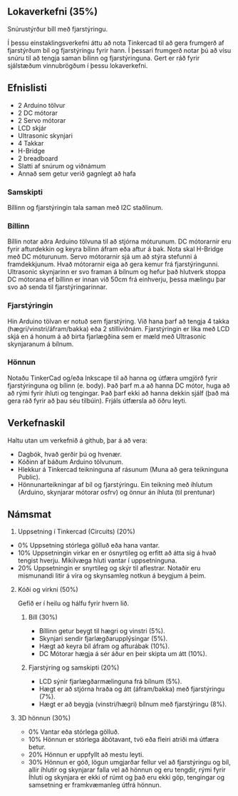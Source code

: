 ## Lokaverkefni (35%) 
Snúrustýrður bíll með fjarstýringu.

Í þessu einstaklingsverkefni áttu að nota Tinkercad til að gera frumgerð af fjarstýrðum bíl og fjarstýringu fyrir hann. Í þessari frumgerð notar þú að vísu snúru til að tengja saman bílinn og fjarstýringuna. Gert er ráð fyrir sjálstæðum vinnubrögðum í þessu lokaverkefni.

## Efnislisti
- 2 Arduino tölvur
- 2 DC mótorar
- 2 Servo mótorar
- LCD skjár
- Ultrasonic skynjari
- 4 Takkar 
- H-Bridge
- 2 breadboard
- Slatti af snúrum og viðnámum
- Annað sem getur verið gagnlegt að hafa


### Samskipti
Bíllinn og fjarstýringin tala saman með I2C staðlinum.

### Bíllinn
Bíllin notar aðra Arduino tölvuna til að stjórna móturunum. DC mótorarnir eru fyrir afturdekkin og keyra bílinn áfram eða aftur á bak. Nota skal H-Bridge með DC móturunum. Servo mótorarnir sjá um að stýra stefunni á framdekkjunum. Hvað mótorarnir eiga að gera kemur frá fjarstýringunni. Ultrasonic skynjarinn er svo framan á bílnum og hefur það hlutverk stoppa DC mótorana ef bíllinn er innan við 50cm frá einhverju, þessa mælingu þar svo að senda til fjarstýringarinnar.

### Fjarstýringin
Hin Arduino tölvan er notuð sem fjarstýring. Við hana þarf að tengja 4 takka (hægri/vinstri/áfram/bakka) eða 2 stilliviðnám. Fjarstýringin er líka með LCD skjá en á honum á að birta fjarlægðina sem er mæld með Ultrasonic skynjaranum á bílnum.

### Hönnun 
Notaðu TinkerCad og/eða Inkscape til að hanna og útfæra umgjörð fyrir fjarstýringuna og bílinn (e. body). Það þarf m.a að hanna DC mótor, huga að að rými fyrir íhluti og tengingar. Það þarf ekki að hanna dekkin sjálf (það má gera ráð fyrir að þau séu tilbúin). Frjáls útfærsla að öðru leyti.

## Verkefnaskil
Haltu utan um verkefnið á github, þar á að vera:
- Dagbók, hvað gerðir þú og hvenær.
- Kóðinn af báðum Arduino tölvunum.
- Hlekkur á Tinkercad teikninguna af rásunum (Muna að gera teikninguna Public).
- Hönnunarteikningar af bíl og fjarstýringu. Ein teikning með íhlutum (Arduino, skynjarar mótorar osfrv) og önnur án íhluta (til prentunar)


## Námsmat
1. Uppsetning í Tinkercad (Circuits) (20%)
  - 0% Uppsetning stórlega gölluð eða hana vantar.
  - 10% Uppsetningin virkar en er ósnyrtileg og erfitt að átta sig á hvað tengist hverju. Mikilvæga hluti vantar í uppsetninguna.
  - 20% Uppsetningin er snyrtileg og skýr til aflestrar. Notaðir eru mismunandi litir á víra og skynsamleg notkun á beygjum á þeim.

2. Kóði og virkni (50%)
   
   Gefið er í heilu og hálfu fyrir hvern lið.
   1. Bíll (30%)
      - Bíllinn getur beygt til hægri og vinstri (5%).
      - Skynjari sendir fjarlægðarupplýsingar (5%).
      - Hægt að keyra bíl áfram og afturábak (10%).
      - DC Mótorar hægja á sér áður en þeir skipta um átt (10%).
   
   2. Fjarstýring og samskipti (20%)
      - LCD sýnir fjarlægðarmælinguna frá bílnum (5%).
      - Hægt er að stjórna hraða og átt (áfram/bakka) með fjarstýringu (7%).
      - Hægt er að beygja (vinstri/hægri) bílnum með fjarstýringu (8%).

3. 3D hönnun  (30%)
   -  0% Vantar eða stórlega gölluð.
   - 10% Hönnun er stórlega ábótavant, tvö eða fleiri atriði má útfæra betur.
   - 20% Hönnun er uppfyllt að mestu leyti.
   - 30% Hönnun er góð, lögun umgjarðar fellur vel að fjarstýringu og bíl, allir íhlutir og skynjarar falla vel að hönnun og eru tengdir, rými fyrir Íhluti og skynjara er ekki of rúmt og það eru ekki göp, tengingar og samsetning er framkvæmanleg útfrá hönnun.
